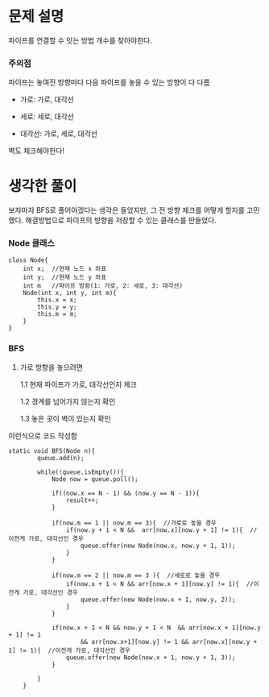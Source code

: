 # 문제 설명
파이프를 연결할 수 잇는 방법 개수를 찾아야한다.
### 주의점
파이프는 놓여진 방향마다 다음 파이프를 놓을 수 있는 방향이 다 다름

- 가로: 가로, 대각선

- 세로: 세로, 대각선

- 대각선: 가로, 세로, 대각선

벽도 체크해야한다!

# 생각한 풀이
보자마자 BFS로 풀어야겠다는 생각은 들었지만, 그 전 방향 체크를 어떻게 할지를 고민했다.
해결방법으로 파이프의 방향을 저장할 수 있는 클래스를 만들었다.

### Node 클래스
```
class Node{
    int x;  //현재 노드 x 좌표
    int y;  //현재 노드 y 좌표
    int m   //파이프 방향(1: 가로, 2: 세로, 3: 대각선)
    Node(int x, int y, int m){
        this.x = x;
        this.y = y;
        this.m = m;
    }
}
```

### BFS

1. 가로 방향을 놓으려면

    1.1 현재 파이프가 가로, 대각선인지 체크

    1.2 경계를 넘어가지 않는지 확인
   
    1.3 놓은 곳이 벽이 있는지 확인

이런식으로 코드 작성함

```
static void BFS(Node n){
        queue.add(n);
        
        while(!queue.isEmpty()){
            Node now = queue.poll();

            if((now.x == N - 1) && (now.y == N - 1)){
                result++;
            }
            
            if(now.m == 1 || now.m == 3){  //가로로 놓을 경우
                if(now.y + 1 < N &&  arr[now.x][now.y + 1] != 1){  //이전게 가로, 대각선인 경우
                    queue.offer(new Node(now.x, now.y + 1, 1));
                }
            }

            if(now.m == 2 || now.m == 3 ){  //세로로 놓을 경우
                if(now.x + 1 < N && arr[now.x + 1][now.y] != 1){  //이전게 가로, 대각선인 경우
                    queue.offer(new Node(now.x + 1, now.y, 2));
                }
            }

            if(now.x + 1 < N && now.y + 1 < N  && arr[now.x + 1][now.y + 1] != 1
                    && arr[now.x+1][now.y] != 1 && arr[now.x][now.y + 1] != 1){  //이전게 가로, 대각선인 경우
                queue.offer(new Node(now.x + 1, now.y + 1, 3));
            }
            
        }
    }
```

